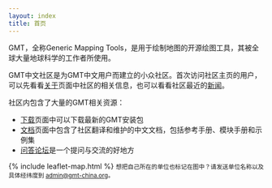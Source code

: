 ```yaml
---
layout: index
title: 首页
---
```


GMT，全称Generic Mapping Tools，是用于绘制地图的开源绘图工具，其被全球大量地球科学的工作者所使用。

GMT中文社区是为GMT中文用户而建立的小众社区。首次访问社区主页的用户，可以先看看[关于](http://gmt-china.org/about/)页面中社区的相关信息，也可以看看社区最近的[新闻](http://gmt-china.org/blog/)。

社区内包含了大量的GMT相关资源：

- [下载](http://gmt-china.org/download/)页面中可以下载最新的GMT安装包
- [文档](http://gmt-china.org/docs/)页面中包含了社区翻译和维护的中文文档，包括参考手册、模块手册和示例集
- [问答论坛](http://forum.gmt-china.org/)是一个提问与交流的好地方

{% include leaflet-map.html %}
<small>想把自己所在的单位也标记在图中？请发送单位名称以及具体经纬度到 admin@gmt-china.org。</small>

<br/>
